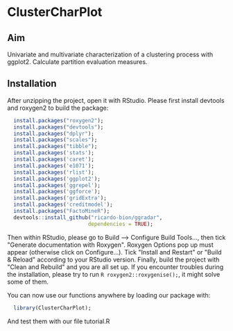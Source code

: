 # ClusterCharPlot

## Aim 
Univariate and multivariate characterization of a clustering process with ggplot2. Calculate partition evaluation measures.

## Installation
After unzipping the project, open it with RStudio.
Please first install devtools and roxygen2 to build the package: 
```R
  install.packages("roxygen2");
  install.packages("devtools");
  install.packages("dplyr");
  install.packages("scales");
  install.packages("tibble"); 
  install.packages('stats');
  install.packages('caret');
  install.packages('e1071');
  install.packages('rlist');
  install.packages('ggplot2');
  install.packages('ggrepel');
  install.packages('ggforce');
  install.packages('gridExtra');
  install.packages('creditmodel');
  install.packages("FactoMineR");
  devtools::install_github("ricardo-bion/ggradar", 
                          dependencies = TRUE);
```
  
Then within RStudio, please go to Build --> Configure Build Tools..., then tick "Generate documentation with Roxygen". 
Roxygen Options pop up must appear (otherwise click on Configure...). Tick "Install and Restart" or "Build & Reload" according to your RStudio version.
Finally, build the project with "Clean and Rebuild" and you are all set up. If you encounter troubles during the installation, please try to run ```R roxygen2::roxygenise();```, it might solve some of them.

You can now use our functions anywhere by loading our package with:
```R
  library(ClusterCharPlot);
```
And test them with our file tutorial.R 
